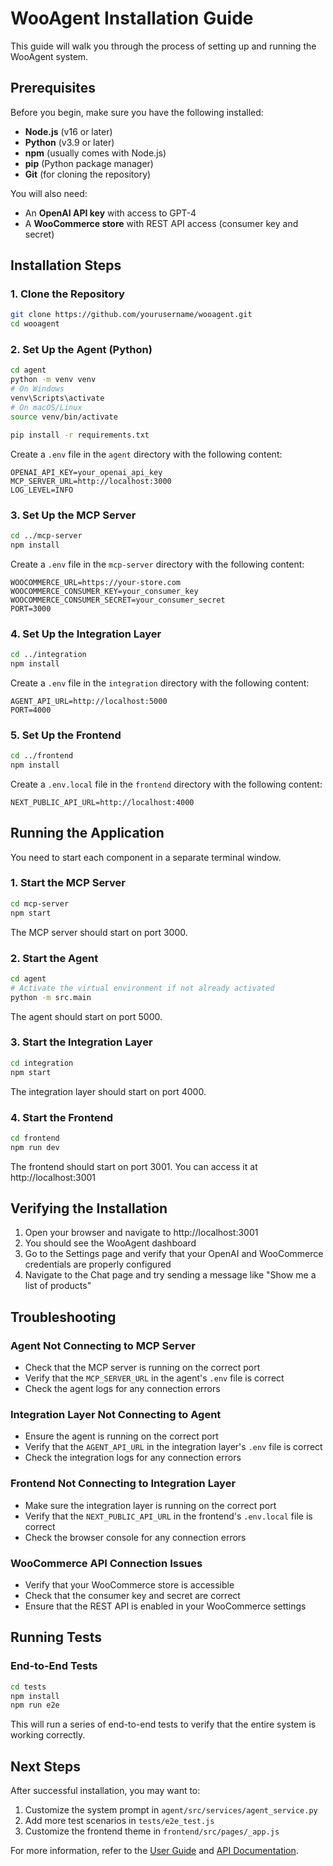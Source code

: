 # WooAgent Installation Guide

This guide will walk you through the process of setting up and running the WooAgent system.

## Prerequisites

Before you begin, make sure you have the following installed:

- **Node.js** (v16 or later)
- **Python** (v3.9 or later)
- **npm** (usually comes with Node.js)
- **pip** (Python package manager)
- **Git** (for cloning the repository)

You will also need:

- An **OpenAI API key** with access to GPT-4
- A **WooCommerce store** with REST API access (consumer key and secret)

## Installation Steps

### 1. Clone the Repository

```bash
git clone https://github.com/yourusername/wooagent.git
cd wooagent
```

### 2. Set Up the Agent (Python)

```bash
cd agent
python -m venv venv
# On Windows
venv\Scripts\activate
# On macOS/Linux
source venv/bin/activate

pip install -r requirements.txt
```

Create a `.env` file in the `agent` directory with the following content:

```
OPENAI_API_KEY=your_openai_api_key
MCP_SERVER_URL=http://localhost:3000
LOG_LEVEL=INFO
```

### 3. Set Up the MCP Server

```bash
cd ../mcp-server
npm install
```

Create a `.env` file in the `mcp-server` directory with the following content:

```
WOOCOMMERCE_URL=https://your-store.com
WOOCOMMERCE_CONSUMER_KEY=your_consumer_key
WOOCOMMERCE_CONSUMER_SECRET=your_consumer_secret
PORT=3000
```

### 4. Set Up the Integration Layer

```bash
cd ../integration
npm install
```

Create a `.env` file in the `integration` directory with the following content:

```
AGENT_API_URL=http://localhost:5000
PORT=4000
```

### 5. Set Up the Frontend

```bash
cd ../frontend
npm install
```

Create a `.env.local` file in the `frontend` directory with the following content:

```
NEXT_PUBLIC_API_URL=http://localhost:4000
```

## Running the Application

You need to start each component in a separate terminal window.

### 1. Start the MCP Server

```bash
cd mcp-server
npm start
```

The MCP server should start on port 3000.

### 2. Start the Agent

```bash
cd agent
# Activate the virtual environment if not already activated
python -m src.main
```

The agent should start on port 5000.

### 3. Start the Integration Layer

```bash
cd integration
npm start
```

The integration layer should start on port 4000.

### 4. Start the Frontend

```bash
cd frontend
npm run dev
```

The frontend should start on port 3001. You can access it at http://localhost:3001

## Verifying the Installation

1. Open your browser and navigate to http://localhost:3001
2. You should see the WooAgent dashboard
3. Go to the Settings page and verify that your OpenAI and WooCommerce credentials are properly configured
4. Navigate to the Chat page and try sending a message like "Show me a list of products"

## Troubleshooting

### Agent Not Connecting to MCP Server

- Check that the MCP server is running on the correct port
- Verify that the `MCP_SERVER_URL` in the agent's `.env` file is correct
- Check the agent logs for any connection errors

### Integration Layer Not Connecting to Agent

- Ensure the agent is running on the correct port
- Verify that the `AGENT_API_URL` in the integration layer's `.env` file is correct
- Check the integration logs for any connection errors

### Frontend Not Connecting to Integration Layer

- Make sure the integration layer is running on the correct port
- Verify that the `NEXT_PUBLIC_API_URL` in the frontend's `.env.local` file is correct
- Check the browser console for any connection errors

### WooCommerce API Connection Issues

- Verify that your WooCommerce store is accessible
- Check that the consumer key and secret are correct
- Ensure that the REST API is enabled in your WooCommerce settings

## Running Tests

### End-to-End Tests

```bash
cd tests
npm install
npm run e2e
```

This will run a series of end-to-end tests to verify that the entire system is working correctly.

## Next Steps

After successful installation, you may want to:

1. Customize the system prompt in `agent/src/services/agent_service.py`
2. Add more test scenarios in `tests/e2e_test.js`
3. Customize the frontend theme in `frontend/src/pages/_app.js`

For more information, refer to the [User Guide](./USER_GUIDE.md) and [API Documentation](./API_DOCS.md).
